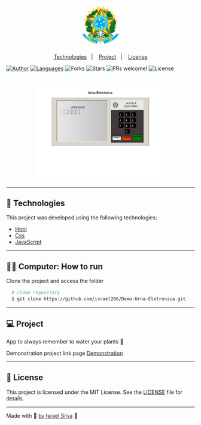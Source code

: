 <h1 align="center">
  <img alt="Demo Urna Eletronica" src=".github/brasao.png" width="100px" />
</h1>

<p align="center">
  <a href="#technologies">Technologies</a>&nbsp;&nbsp;&nbsp;|&nbsp;&nbsp;&nbsp;
  <a href="#-project">Project</a>&nbsp;&nbsp;&nbsp;|&nbsp;&nbsp;&nbsp;
  <a href="#-license">License</a>
</p>

<p align="center">

  [![Author](https://img.shields.io/badge/author-IsraelSilva-8257E5?style=flat-square)](https://github.com/israel206)
  [![Languages](https://img.shields.io/github/languages/count/israel206/Demo-Urna-Eletronica?color=%238257E5&style=flat-square)](#)
  <img src="https://img.shields.io/github/forks/israel206/Demo-Urna-Eletronica?label=forks&message=MIT&color=FFFFFF&labelColor=32B768" alt="Forks">
  <img src="https://img.shields.io/github/stars/israel206/Demo-Urna-Eletronica?label=stars&message=MIT&color=FFFFFF&labelColor=32B768" alt="Stars">
  <img src="https://img.shields.io/static/v1?label=PRs&message=welcome&color=49AA26&labelColor=000000" alt="PRs welcome!" />
  <img alt="License" src="https://img.shields.io/static/v1?label=license&message=MIT&color=49AA26&labelColor=000000">
</p>

<br>

<p align="center">
  <img alt="Demo-Urna-Eletronica" src=".github/urna.png" width="70%">
</p>

---

## 🚀 Technologies

This project was developed using the following technologies:

- [Html](https://www.w3schools.com/html/)
- [Css](https://www.w3schools.com/css/default.asp)
- [JavaScript](https://www.w3schools.com/js/default.asp)

---

## 👨‍💻 Computer: How to run

Clone the project and access the folder

  ```bash
    # clone repository
    $ git clone https://github.com/israel206/Demo-Urna-Eletronica.git
  ```

---

## 💻 Project

App to always remember to water your plants 🌱

Demonstration project link page [Demonstration](https://israel206.github.io/Demo-Urna-Eletronica/)

---

## 📝 License

This project is licensed under the MIT License. See the [LICENSE](LICENSE.md) file for details.

---

Made with 💜 [by Israel Silva](https://israel206.github.io/) 👋

[ts]: https://www.typescriptlang.org
[vscode]: https://code.visualstudio.com/
[yarn]: https://yarnpkg.com/
[vceditconfig]: https://marketplace.visualstudio.com/items?itemName=EditorConfig.EditorConfig
[vceslint]: https://marketplace.visualstudio.com/items?itemName=dbaeumer.vscode-eslint

